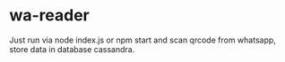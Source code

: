 # wa-reader

Just run via node index.js or npm start and scan qrcode from whatsapp, store data in database cassandra.